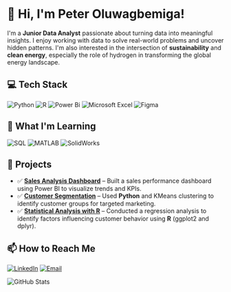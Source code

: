 # 👋 Hi, I'm Peter Oluwagbemiga!

I'm a **Junior Data Analyst** passionate about turning data into meaningful insights. I enjoy working with data to solve real-world problems and uncover hidden patterns. I'm also interested in the intersection of **sustainability** and **clean energy**, especially the role of hydrogen in transforming the global energy landscape.  


## 💻 **Tech Stack**
![Python](https://img.shields.io/badge/python-3670A0?style=for-the-badge&logo=python&logoColor=ffdd54) 
![R](https://img.shields.io/badge/r-%23276DC3.svg?style=for-the-badge&logo=r&logoColor=white) 
![Power Bi](https://img.shields.io/badge/power_bi-F2C811?style=for-the-badge&logo=powerbi&logoColor=black)
![Microsoft Excel](https://img.shields.io/badge/Microsoft_Excel-217346?style=for-the-badge&logo=microsoft-excel&logoColor=white)
![Figma](https://img.shields.io/badge/figma-%23F24E1E.svg?style=for-the-badge&logo=figma&logoColor=white)


## 🌱 **What I'm Learning**
![SQL](https://img.shields.io/badge/SQL-4479A1?style=for-the-badge&logo=mysql&logoColor=white)
![MATLAB](https://img.shields.io/badge/MATLAB-0076A8?style=for-the-badge&logo=Mathworks&logoColor=white)
![SolidWorks](https://img.shields.io/badge/SolidWorks-FF0000?style=for-the-badge&logo=solidworks&logoColor=white)
  

## 💼 **Projects**
- ✅ **[Sales Analysis Dashboard](#)** – Built a sales performance dashboard using Power BI to visualize trends and KPIs.  
- ✅ **[Customer Segmentation](#)** – Used **Python** and KMeans clustering to identify customer groups for targeted marketing.  
- ✅ **[Statistical Analysis with R](#)** – Conducted a regression analysis to identify factors influencing customer behavior using **R** (ggplot2 and dplyr).  


## 📫 **How to Reach Me**
[![LinkedIn](https://img.shields.io/badge/LinkedIn-0077B5?style=for-the-badge&logo=linkedin&logoColor=white)](https://www.linkedin.com/in/peter-oluwagbemiga)
[![Email](https://img.shields.io/badge/Email-D14836?style=for-the-badge&logo=gmail&logoColor=white)](mailto:oluwagbemigaptr@gmail.com)  


![GitHub Stats](https://github-readme-stats.vercel.app/api?username=oluwagbemigaptr&show_icons=true&theme=radical) 
